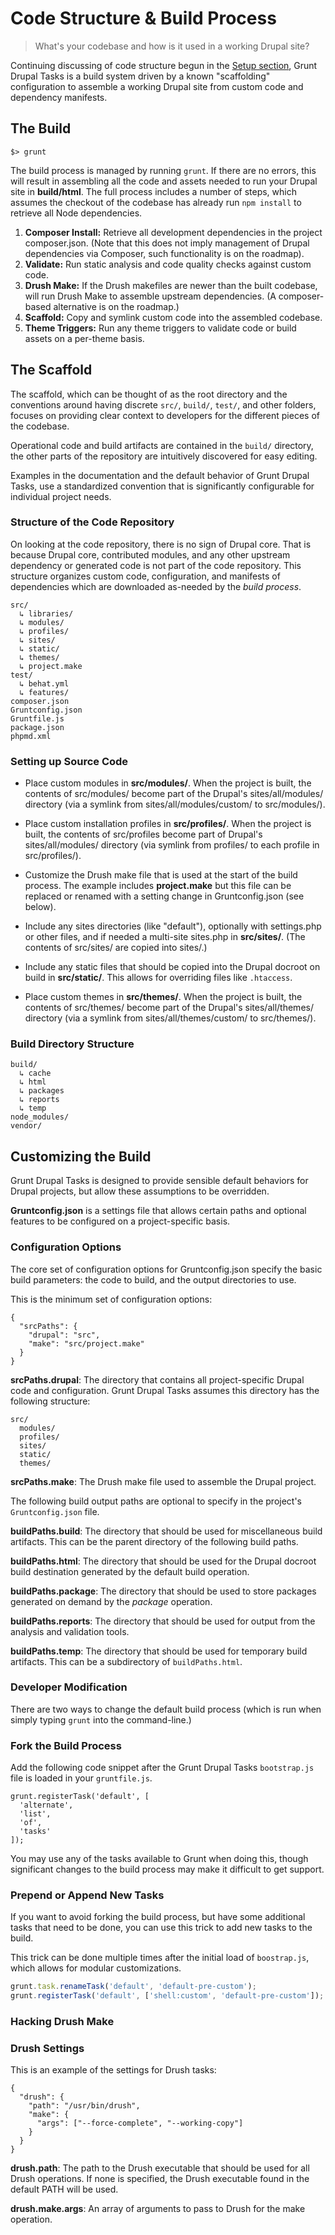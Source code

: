 # Code Structure & Build Process

> What's your codebase and how is it used in a working Drupal site?

Continuing discussing of code structure begun in the [Setup section](),
Grunt Drupal Tasks is a build system driven by a known "scaffolding" configuration to assemble a working Drupal site from custom code and
dependency manifests.

## The Build

```
$> grunt
```

The build process is managed by running `grunt`. If there are no errors, this will result in assembling all the code and assets needed to run your Drupal site in **build/html**. The full process includes a number of steps, which assumes the checkout of the codebase has already run `npm install` to retrieve all Node dependencies.

1. **Composer Install:** Retrieve all development dependencies in the project
  composer.json. (Note that this does not imply management of Drupal dependencies
  via Composer, such functionality is on the roadmap).
2. **Validate:** Run static analysis and code quality checks against custom code.
3. **Drush Make:** If the Drush makefiles are newer than the built codebase, will
  run Drush Make to assemble upstream dependencies. (A composer-based alternative
  is on the roadmap.)
4. **Scaffold:** Copy and symlink custom code into the assembled codebase.
5. **Theme Triggers:** Run any theme triggers to validate code or build assets
  on a per-theme basis.

## The Scaffold

The scaffold, which can be thought of as the root directory and the conventions
around having discrete `src/`, `build/`, `test/`, and other folders, focuses on
providing clear context to developers for the different pieces of the codebase.

Operational code and build artifacts are contained in the `build/` directory,
the other parts of the repository are intuitively discovered for easy editing.

Examples in the documentation and the default behavior of Grunt Drupal Tasks,
use a standardized convention that is significantly configurable for individual
project needs.

### Structure of the Code Repository

On looking at the code repository, there is no sign of Drupal core. That is because Drupal core, contributed modules, and any other upstream dependency or generated code is not part of the code repository. This structure organizes custom code, configuration, and manifests of dependencies which are downloaded as-needed by the *build process*.

```
src/
  ↳ libraries/
  ↳ modules/
  ↳ profiles/
  ↳ sites/
  ↳ static/
  ↳ themes/
  ↳ project.make
test/
  ↳ behat.yml
  ↳ features/
composer.json
Gruntconfig.json
Gruntfile.js
package.json
phpmd.xml
```

### Setting up Source Code

- Place custom modules in **src/modules/**. When the project is built, the
  contents of src/modules/ become part of the Drupal's sites/all/modules/
  directory (via a symlink from sites/all/modules/custom/ to src/modules/).

- Place custom installation profiles in **src/profiles/**. When the project is
  built, the contents of src/profiles become part of Drupal's sites/all/modules/
  directory (via symlink from profiles/ to each profile in src/profiles/).

- Customize the Drush make file that is used at the start of the build process.
  The example includes **project.make** but this file can be replaced or renamed
  with a setting change in Gruntconfig.json (see below).

- Include any sites directories (like "default"), optionally with settings.php
  or other files, and if needed a multi-site sites.php in **src/sites/**. (The
  contents of src/sites/ are copied into sites/.)

- Include any static files that should be copied into the Drupal docroot on
  build in **src/static/**. This allows for overriding files like `.htaccess`.

- Place custom themes in **src/themes/**. When the project is built, the
  contents of src/themes/ become part of the Drupal's sites/all/themes/
  directory (via a symlink from sites/all/themes/custom/ to src/themes/).

### Build Directory Structure

```
build/
  ↳ cache
  ↳ html
  ↳ packages
  ↳ reports
  ↳ temp
node_modules/
vendor/
```

## Customizing the Build

Grunt Drupal Tasks is designed to provide sensible default behaviors for Drupal
projects, but allow these assumptions to be overridden.

**Gruntconfig.json** is a settings file that allows certain paths and optional
features to be configured on a project-specific basis.

### Configuration Options

The core set of configuration options for Gruntconfig.json specify the basic
build parameters: the code to build, and the output directories to use.

This is the minimum set of configuration options:

```
{
  "srcPaths": {
    "drupal": "src",
    "make": "src/project.make"
  }
}
```

**srcPaths.drupal**: The directory that contains all project-specific Drupal
code and configuration. Grunt Drupal Tasks assumes this directory has the
following structure:

```
src/
  modules/
  profiles/
  sites/
  static/
  themes/
```

**srcPaths.make**: The Drush make file used to assemble the Drupal project.

The following build output paths are optional to specify in the project's
`Gruntconfig.json` file.

**buildPaths.build**: The directory that should be used for miscellaneous build
artifacts. This can be the parent directory of the following build paths.

**buildPaths.html**: The directory that should be used for the Drupal docroot
build destination generated by the default build operation.

**buildPaths.package**: The directory that should be used to store packages
generated on demand by the *package* operation.

**buildPaths.reports**: The directory that should be used for output from the
analysis and validation tools.

**buildPaths.temp**: The directory that should be used for temporary build
artifacts. This can be a subdirectory of `buildPaths.html`.

### Developer Modification

There are two ways to change the default build process (which is run when simply
typing `grunt` into the command-line.)

### Fork the Build Process
Add the following code snippet after the Grunt Drupal Tasks `bootstrap.js` file
is loaded in your `gruntfile.js`.

```
grunt.registerTask('default', [
  'alternate',
  'list',
  'of',
  'tasks'
]);
```

You may use any of the tasks available to Grunt when doing this, though
significant changes to the build process may make it difficult to get support.

### Prepend or Append New Tasks

If you want to avoid forking the build process, but have some additional tasks
that need to be done, you can use this trick to add new tasks to the build.

This trick can be done multiple times after the initial load of `boostrap.js`,
which allows for modular customizations.

```js
grunt.task.renameTask('default', 'default-pre-custom');
grunt.registerTask('default', ['shell:custom', 'default-pre-custom']);
```

### Hacking Drush Make

### Drush Settings

This is an example of the settings for Drush tasks:

```
{
  "drush": {
    "path": "/usr/bin/drush",
    "make": {
      "args": ["--force-complete", "--working-copy"]
    }
  }
}
```

**drush.path**: The path to the Drush executable that should be used for all
Drush operations. If none is specified, the Drush executable found in the
default PATH will be used.

**drush.make.args**: An array of arguments to pass to Drush for the make
operation.
